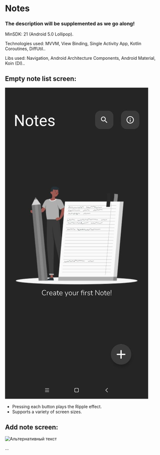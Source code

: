 # Notes

### The description will be supplemented as we go along!

MinSDK: 21 (Android 5.0 Lollipop).

Technologies used: MVVM, View Binding, Single Activity App, Kotlin Coroutines, DiffUtil..

Libs used: Navigation, Android Architecture Components, Android Material, Koin (DI)..

## Empty note list screen:
![Альтернативный текст](screenshots/empty.jpg)

* Pressing each button plays the Ripple effect.
* Supports a variety of screen sizes.

## Add note screen:
![Альтернативный текст](https://i.imgur.com/KWkwjF2.png)

...
